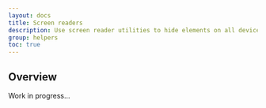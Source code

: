 ```yaml
---
layout: docs
title: Screen readers
description: Use screen reader utilities to hide elements on all devices except screen readers.
group: helpers
toc: true
---
```


## Overview

Work in progress...
